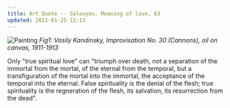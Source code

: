 ```yaml
---
title: Art Quote -- Solovyov, Meaning of love, 83
updated: 2021-01-25 12:13
---
```


![Painting](https://upload.wikimedia.org/wikipedia/commons/thumb/3/3e/Vasily_Kandinsky%2C_Improvisation_No._30_%28Cannons%29%2C_1913%2C_1931.511%2C_Art_Institute_of_Chicago.jpg/800px-Vasily_Kandinsky%2C_Improvisation_No._30_%28Cannons%29%2C_1913%2C_1931.511%2C_Art_Institute_of_Chicago.jpg?1611644804666)
*Fig1: Vasily Kandinsky, Improvisation No. 30 (Cannons), oil on canvas, 1911-1913*

Only "true spiritual love" can "triumph over death, not a separation of the immortal from the mortal, of the eternal from the temporal, but a transfiguration of the mortal into the immortal, the acceptance of the temporal into the eternal. False spirituality is the denial of the flesh; true spirituality is the regneration of the flesh, its salvation, its resurrection from the dead".



